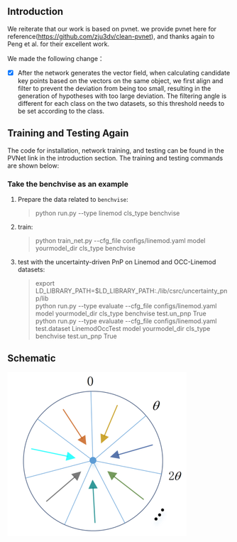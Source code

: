 
## Introduction
We reiterate that our work is based on pvnet. we provide pvnet here for reference(https://github.com/zju3dv/clean-pvnet), and thanks again to Peng et al. for their excellent work.

We made the following change：  
- [x]  After the network generates the vector field, when calculating candidate key points based on the vectors on the same object, we first align and filter to prevent the deviation from being too small, resulting in the generation of hypotheses with too large deviation. The filtering angle is different for each class on the two datasets, so this threshold needs to be set according to the class.


## Training and Testing Again
The code for installation, network training, and testing can be found in the PVNet link in the introduction section. The training and testing commands are shown below:<br>

### Take the benchvise as an example
1. Prepare the data related to `benchvise`:<br>
    
    >python run.py --type linemod cls_type benchvise
    
2. train:<br>

    >python train_net.py --cfg_file configs/linemod.yaml model yourmodel_dir cls_type benchvise
    
      
3. test with the uncertainty-driven PnP on Linemod and OCC-Linemod datasets:<br>

    >export LD_LIBRARY_PATH=$LD_LIBRARY_PATH:./lib/csrc/uncertainty_pnp/lib<br>
    python run.py --type evaluate --cfg_file configs/linemod.yaml model yourmodel_dir cls_type benchvise test.un_pnp True<br>
    python run.py --type evaluate --cfg_file configs/linemod.yaml test.dataset LinemodOccTest model yourmodel_dir cls_type benchvise test.un_pnp True
    
   
## Schematic
![Schematic](https://github.com/YC0315/better_pvn_v1/blob/da189cb63a27f56a43a107d27fb6e42b4206bb18/design%20sketch/Schematic.png)




